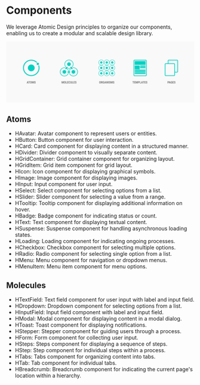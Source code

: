 # Components


We leverage Atomic Design principles to organize our components, enabling us to create a modular and scalable design library.

![Atom Design](./atom-design.png)

## Atoms
- HAvatar: Avatar component to represent users or entities.
- HButton: Button component for user interaction.
- HCard: Card component for displaying content in a structured manner.
- HDivider: Divider component to visually separate content.
- HGridContainer: Grid container component for organizing layout.
- HGridItem: Grid item component for grid layout.
- HIcon: Icon component for displaying graphical symbols.
- HImage: Image component for displaying images.
- HInput: Input component for user input.
- HSelect: Select component for selecting options from a list.
- HSlider: Slider component for selecting a value from a range.
- HTooltip: Tooltip component for displaying additional information on hover.
- HBadge: Badge component for indicating status or count.
- HText: Text component for displaying textual content.
- HSuspense: Suspense component for handling asynchronous loading states.
- HLoading: Loading component for indicating ongoing processes.
- HCheckbox: Checkbox component for selecting multiple options.
- HRadio: Radio component for selecting single option from a list.
- HMenu: Menu component for navigation or dropdown menus.
- HMenuItem: Menu item component for menu options.

## Molecules

- HTextField: Text field component for user input with label and input field.
- HDropdown: Dropdown component for selecting options from a list.
- HInputField: Input field component with label and input field.
- HModal: Modal component for displaying content in a modal dialog.
- HToast: Toast component for displaying notifications.
- HStepper: Stepper component for guiding users through a process.
- HForm: Form component for collecting user input.
- HSteps: Steps component for displaying a sequence of steps.
- HStep: Step component for individual steps within a process.
- HTabs: Tabs component for organizing content into tabs.
- HTab: Tab component for individual tabs.
- HBreadcrumb: Breadcrumb component for indicating the current page's location within a hierarchy.